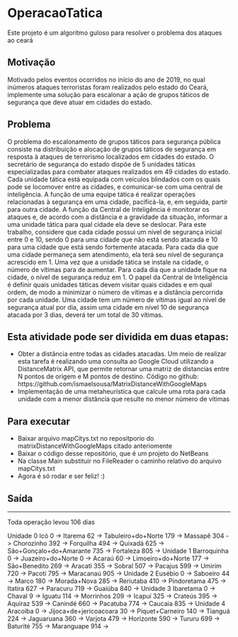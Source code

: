 # OperacaoTatica
Este projeto é um algoritmo guloso para resolver o problema dos ataques ao ceará

## Motivação
Motivado pelos eventos ocorridos no início do ano de 2019, no qual inúmeros
ataques terroristas foram realizados pelo estado do Ceará, implemente uma solução
para escalonar a ação de grupos táticos de segurança que deve atuar em cidades do
estado.

## Problema
O problema do escalonamento de grupos táticos para segurança pública consiste
na distribuição e alocação de grupos táticos de segurança em resposta à ataques de
terrorismo localizados em cidades do estado. O secretário de segurança do estado
dispõe de 5 unidades táticas especializadas para combater ataques realizados em 49
cidades do estado. Cada unidade tática está equipada com veículos blindados com os
quais pode se locomover entre as cidades, e comunicar-se com uma central de
inteligência.
A função de uma equipe tática é realizar operações relacionadas à segurança em
uma cidade, pacificá-la, e, em seguida, partir para outra cidade. A função da Central
de Inteligência é monitorar os ataques e, de acordo com a distância e a gravidade da
situação, informar a uma unidade tática para qual cidade ela deve se deslocar.
Para este trabalho, considere que cada cidade possui um nível de segurança inicial
entre 0 e 10, sendo 0 para uma cidade que não está sendo atacada e 10 para uma
cidade que está sendo fortemente atacada. Para cada dia que uma cidade permaneça
sem atendimento, ela terá seu nível de segurança acrescido em 1. Uma vez que a
unidade tática se instale na cidade, o número de vítimas para de aumentar. Para cada
dia que a unidade fique na cidade, o nível de segurança reduz em 1. O papel da
Central de Inteligência é definir quais unidades táticas devem visitar quais cidades e
em qual ordem, de modo a minimizar o número de vítimas e a distância percorrida por
cada unidade. Uma cidade tem um número de vítimas igual ao nível de segurança
atual por dia, assim uma cidade em nível 10 de segurança atacada por 3 dias, deverá
ter um total de 30 vítimas.

## Esta atividade pode ser dividida em duas etapas:
<ul>
  <li>Obter a distância entre todas as cidades atacadas. Um meio de realizar esta tarefa
    é realizando uma consulta ao Google Cloud utilizando a DistanceMatrix API, que
    permite retornar uma matriz de distancias entre N pontos de origem e M pontos
    de destino.
    Código no github: https://github.com/ismaelsousa/MatrixDistanceWithGoogleMaps
  <li>Implementação de uma metaheurística que calcule uma rota para cada unidade
    com a menor distância que resulte no menor número de vítimas
  </li>
  </li>
</ul>

## Para executar
<ul>
  <li>Baixar arquivo mapCitys.txt no repositporio do matrixDistanceWithGoogleMaps citado anteriomente</li>
  <li>Baixar o código desse repositório, que é um projeto do NetBeans</li>
  <li>Na classe Main substituir no FileReader o caminho relativo do arquivo mapCitys.txt</li>
  <li>Agora é só rodar e ser feliz! :) </li>
</ul>

## Saída
_______________________________________________________________________________________________________
Toda operação levou 106 dias

Unidade 0  Icó 0 -> Itarema 62 -> Tabuleiro+do+Norte 179 -> Massapê 304 -> Chorozinho 392 -> Forquilha 494 -> Quixadá 625 -> São+Gonçalo+do+Amarante 735 -> Fortaleza 805 ->
Unidade 1  Barroquinha 0 -> Juazeiro+do+Norte 0 -> Acaraú 60 -> Limoeiro+do+Norte 177 -> São+Benedito 269 -> Aracati 355 -> Sobral 507 -> Pacajus 599 -> Umirim 720 -> Pacoti 795 -> Maracanaú 905 ->
Unidade 2  Eusébio 0 -> Saboeiro 44 -> Marco 180 -> Morada+Nova 285 -> Reriutaba 410 -> Pindoretama 475 -> Itatira 627 -> Paracuru 719 -> Guaiúba 840 ->
Unidade 3  Ibaretama 0 -> Chaval 9 -> Iguatu 114 -> Morrinhos 209 -> Icapuí 325 -> Crateús 395 -> Aquiraz 539 -> Canindé 660 -> Pacatuba 774 -> Caucaia 835 ->
Unidade 4  Aracoiba 0 -> Jijoca+de+jericoacoara 30 -> Piquet+Carneiro 140 -> Tianguá 224 -> Jaguaruana 360 -> Varjota 479 -> Horizonte 590 -> Tururu 699 -> Baturité 755 -> Maranguape 914 ->

